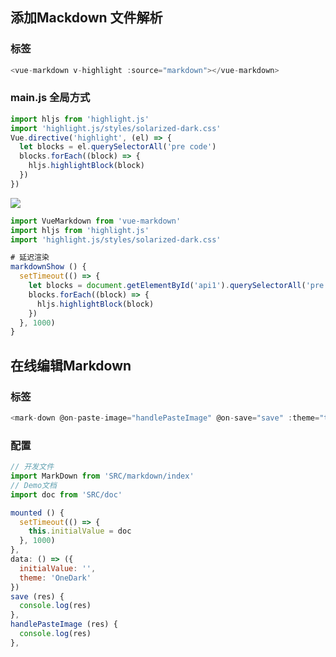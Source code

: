## 添加Mackdown 文件解析
### 标签

```javascript
<vue-markdown v-highlight :source="markdown"></vue-markdown>
```

### main.js 全局方式

```javascript
import hljs from 'highlight.js'
import 'highlight.js/styles/solarized-dark.css'
Vue.directive('highlight', (el) => {
  let blocks = el.querySelectorAll('pre code')
  blocks.forEach((block) => {
    hljs.highlightBlock(block)
  })
})
```
![](./_image/2019-08-05/2019-08-11-23-48-50.jpg)
```javascript
import VueMarkdown from 'vue-markdown'
import hljs from 'highlight.js'
import 'highlight.js/styles/solarized-dark.css'

# 延迟渲染
markdownShow () {
  setTimeout(() => {
    let blocks = document.getElementById('api1').querySelectorAll('pre code')
    blocks.forEach((block) => {
      hljs.highlightBlock(block)
    })
  }, 1000)
}
```

## 在线编辑Markdown
### 标签
```javascript
<mark-down @on-paste-image="handlePasteImage" @on-save="save" :theme="theme" :initialValue="markdown" :markedOptions="{baseUrl:'http://smalleyes.oss-cn-shanghai.aliyuncs.com/'}"></mark-down>
```

### 配置
```javascript
// 开发文件
import MarkDown from 'SRC/markdown/index'
// Demo文档
import doc from 'SRC/doc'

mounted () {
  setTimeout(() => {
    this.initialValue = doc
  }, 1000)
},
data: () => ({
  initialValue: '',
  theme: 'OneDark'
})
save (res) {
  console.log(res)
},
handlePasteImage (res) {
  console.log(res)
},
```